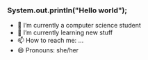 ### System.out.println("Hello world");

- 🔭 I’m currently a computer science student
- 🌱 I’m currently learning new stuff
- 📫 How to reach me: ...
- 😄 Pronouns: she/her
